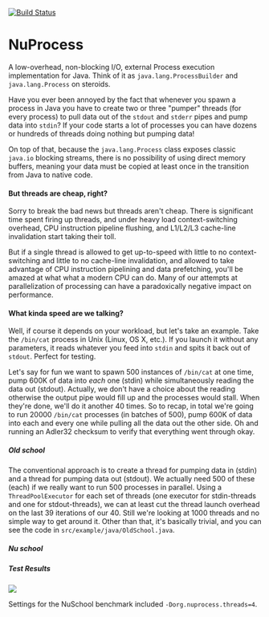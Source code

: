 [![Build Status](https://www.travis-ci.org/brettwooldridge/NuProcess.png?branch=master)](https://www.travis-ci.org/brettwooldridge/NuProcess)

NuProcess
=========

A low-overhead, non-blocking I/O, external Process execution implementation for Java.  Think of it as ``java.lang.ProcessBuilder``
and ``java.lang.Process`` on steroids.

Have you ever been annoyed by the fact that whenever you spawn a process in Java you have to create two or three "pumper"
threads (for every process) to pull data out of the ``stdout`` and ``stderr`` pipes and pump data into ``stdin``?  If your
code starts a lot of processes you can have dozens or hundreds of threads doing nothing but pumping data!

On top of that, because the ``java.lang.Process`` class exposes classic ``java.io`` blocking streams, there is no possibility
of using direct memory buffers, meaning your data must be copied at least once in the transition from Java to native code.

#### But threads are cheap, right? ####
Sorry to break the bad news but threads aren't cheap.  There is significant time spent firing up threads, and under 
heavy load context-switching overhead, CPU instruction pipeline flushing, and L1/L2/L3 cache-line invalidation start
taking their toll.

But if a single thread is allowed to get up-to-speed with little to no context-switching and little to no cache-line 
invalidation, and allowed to take advantage of CPU instruction pipelining and data prefetching, you'll be amazed at what
what a modern CPU can do.  Many of our attempts at parallelization of processing can have a paradoxically negative
impact on performance.

#### What kinda speed are we talking? ####
Well, if course it depends on your workload, but let's take an example.  Take the ``/bin/cat`` process in Unix (Linux, OS X, etc.).
If you launch it without any parameters, it reads whatever you feed into ``stdin`` and spits it back out of ``stdout``.  Perfect for
testing.

Let's say for fun we want to spawn 500 instances of ``/bin/cat`` at one time, pump 600K of data into *each* one (stdin) 
while simultaneously reading the data out (stdout).  Actually, we don't have a choice about the reading otherwise the
output pipe would fill up and the processes would stall.  When they're done, we'll do it another 40 times.  So to recap,
in total we're going to run 20000 ``/bin/cat`` processes (in batches of 500), pump 600K of data into each and every one 
while pulling all the data out the other side.  Oh and running an Adler32 checksum to verify that everything went through
okay.

##### Old school #####
The conventional approach is to create a thread for pumping data in (stdin) and a thread for pumping data out (stdout).
We actually need 500 of these (each) if we really want to run 500 processes in parallel.  Using a ``ThreadPoolExecutor``
for each set of threads (one executor for stdin-threads and one for stdout-threads), we can at least cut the thread launch
overhead on the last 39 iterations of our 40.  Still we're looking at 1000 threads and no simple way to get around it.
Other than that, it's basically trivial, and you can see the code in ``src/example/java/OldSchool.java``.

##### Nu school #####

##### Test Results #####

![](https://github.com/brettwooldridge/NuProcess/wiki/Benchmark.png)

Settings for the NuSchool benchmark included ``-Dorg.nuprocess.threads=4``.
